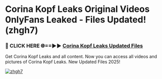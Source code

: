# Corina Kopf Leaks Original Videos 0nlyFans Leaked - Files Updated! (zhgh7)

<h3>🔴 CLICK HERE 🌐==►► <a href="https://tinyurl.com/x26r9saj" rel="nofollow">Corina Kopf Leaks Updated Files</a></h3>

Get Corina Kopf Leaks and all content. Now you can access all videos and pictures of Corina Kopf Leaks. New Updated Files 2025!

[![zhgh7](https://i.imgur.com/LkgZPqh.gif)](https://tinyurl.com/x26r9saj)
